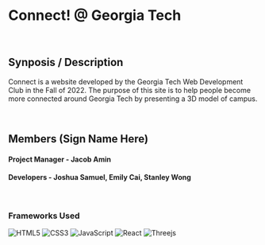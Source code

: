 # Connect! @ Georgia Tech

<br>

## Synposis / Description

Connect is a website developed by the Georgia Tech Web Development Club in the Fall of 2022. The purpose of this site is to help people become more connected around Georgia Tech by presenting a 3D model of campus.

<br>

## Members (Sign Name Here)

#### Project Manager - Jacob Amin
#### Developers - Joshua Samuel, Emily Cai, Stanley Wong

<br>

### Frameworks Used
![HTML5](https://img.shields.io/badge/html5-%23E34F26.svg?style=for-the-badge&logo=html5&logoColor=white)
![CSS3](https://img.shields.io/badge/css3-%231572B6.svg?style=for-the-badge&logo=css3&logoColor=white)
![JavaScript](https://img.shields.io/badge/javascript-%23323330.svg?style=for-the-badge&logo=javascript&logoColor=%23F7DF1E)
![React](https://img.shields.io/badge/react-%2320232a.svg?style=for-the-badge&logo=react&logoColor=%2361DAFB)
![Threejs](https://img.shields.io/badge/threejs-black?style=for-the-badge&logo=three.js&logoColor=white)

<br>
